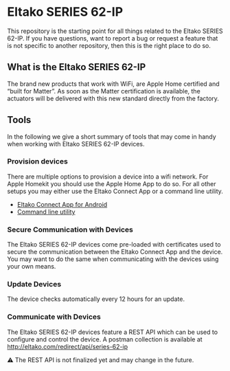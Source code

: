 # Eltako SERIES 62-IP

This repository is the starting point for all things related to the Eltako SERIES 62-IP.
If you have questions, want to report a bug or request a feature that is not specific to another repository, then this is the right place to do so.

## What is the Eltako SERIES 62-IP
The brand new products that work with WiFi, are Apple Home certified and “built for Matter”. As soon as the Matter certification is available, the actuators will be delivered with this new standard directly from the factory.

## Tools

In the following we give a short summary of tools that may come in handy when working with Eltako SERIES 62-IP devices.

### Provision devices

There are multiple options to provision a device into a wifi network.
For Apple Homekit you should use the Apple Home App to do so.
For all other setups you may either use the Eltako Connect App or a command line utility.

* [Eltako Connect App for Android](https://play.google.com/store/apps/details?id=com.eltako.connect)
* [Command line utility](https://github.com/espressif/esp-idf/tree/edd815af2e/tools/esp_prov)

### Secure Communication with Devices

The Eltako SERIES 62-IP devices come pre-loaded with certificates used to secure the communication between the Eltako Connect App and the device.
You may want to do the same when communicating with the devices using your own means.

### Update Devices

The device checks automatically every 12 hours for an update.

### Communicate with Devices

The Eltako SERIES 62-IP devices feature a REST API which can be used to configure and control the device.
A postman collection is available at http://eltako.com/redirect/api/series-62-ip

:warning: The REST API is not finalized yet and may change in the future.
